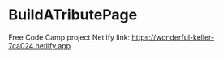 # BuildATributePage
Free Code Camp project
Netlify link: https://wonderful-keller-7ca024.netlify.app
